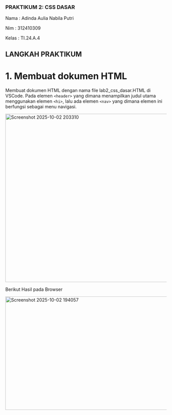 ### PRAKTIKUM 2: CSS DASAR 

Nama  : Adinda Aulia Nabila Putri

Nim   : 312410309

Kelas : TI.24.A.4 

## LANGKAH PRAKTIKUM 

# 1. Membuat dokumen HTML 

   Membuat dokumen HTML dengan nama file lab2_css_dasar.HTML di VSCode. Pada elemen ```<header>``` yang dimana menampilkan judul utama menggunakan elemen ```<hi>```, lalu ada elemen ```<nav>``` yang dimana elemen ini berfungsi sebagai menu navigasi. 
   
<img width="790" height="527" alt="Screenshot 2025-10-02 203310" src="https://github.com/user-attachments/assets/b29b4811-7b7f-433f-b967-9119a305fa56" />

   Berikut Hasil pada Browser 

<img width="811" height="355" alt="Screenshot 2025-10-02 194057" src="https://github.com/user-attachments/assets/276d3690-e3e8-4a4d-8fa3-2eb575865dd1" />



